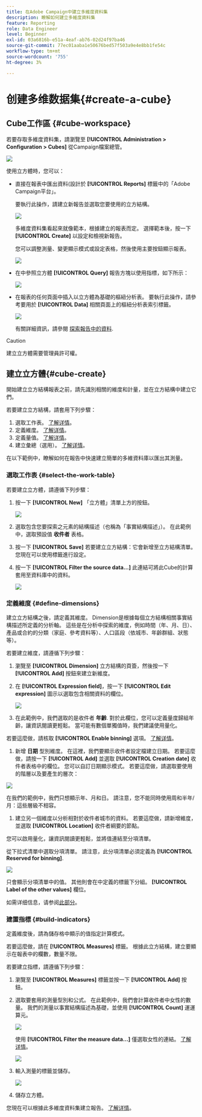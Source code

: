 ```yaml
---
title: 在Adobe Campaign中建立多維度資料集
description: 瞭解如何建立多維度資料集
feature: Reporting
role: Data Engineer
level: Beginner
exl-id: 03a6816b-e51a-4eaf-ab76-02d24f97ba46
source-git-commit: 77ec01aaba1e50676bed57f503a9e4e8bb1fe54c
workflow-type: tm+mt
source-wordcount: '755'
ht-degree: 3%

---
```


# 创建多维数据集{#create-a-cube}

## Cube工作區 {#cube-workspace}

若要存取多維度資料集，請瀏覽至 **[!UICONTROL Administration > Configuration > Cubes]** 從Campaign檔案總管。

![](assets/cube-node.png)

使用立方體時，您可以：

* 直接在報表中匯出資料(設計於 **[!UICONTROL Reports]** 標籤中的「Adobe Campaign平台」。

   要執行此操作，請建立新報告並選取您要使用的立方結構。

   ![](assets/create-new-cube.png)

   多維度資料集看起來就像範本，根據建立的報表而定。 選擇範本後，按一下 **[!UICONTROL Create]** 以設定和檢視新報告。

   您可以調整測量、變更顯示模式或設定表格，然後使用主要按鈕顯示報表。

   ![](assets/display-cube-table.png)

* 在中參照立方體 **[!UICONTROL Query]** 報告方塊以使用指標，如下所示：

   ![](assets/cube-report-query.png)

* 在報表的任何頁面中插入以立方體為基礎的樞紐分析表。 要執行此操作，請參考要用於 **[!UICONTROL Data]** 相關頁面上的樞紐分析表索引標籤。

   ![](assets/cube-in-a-report.png)

   有關詳細資訊，請參閱 [探索報告中的資料](cube-tables.md#explore-the-data-in-a-report).


>[!CAUTION]
>
>建立立方體需要管理員許可權。

## 建立立方體{#cube-create}

開始建立立方結構報表之前，請先識別相關的維度和計量，並在立方結構中建立它們。

若要建立立方結構，請套用下列步驟：

1. 選取工作表。 [了解详情](#select-the-work-table)。
1. 定義維度。 [了解详情](#define-dimensions)。
1. 定義量值。 [了解详情](#build-indicators)。
1. 建立彙總（選用）。 [了解详情](customize-cubes.md#calculate-and-use-aggregates)。

在以下範例中，瞭解如何在報告中快速建立簡單的多維資料庫以匯出其測量。

### 選取工作表 {#select-the-work-table}

若要建立立方體，請遵循下列步驟：

1. 按一下 **[!UICONTROL New]** 「立方體」清單上方的按鈕。

   ![](assets/create-a-cube.png)

1. 選取包含您要探索之元素的結構描述（也稱為「事實結構描述」）。 在此範例中，選取預設值 **收件者** 表格。
1. 按一下 **[!UICONTROL Save]** 若要建立立方結構：它會新增至立方結構清單。 您現在可以使用標籤進行設定。

1. 按一下 **[!UICONTROL Filter the source data...]** 此連結可將此Cube的計算套用至資料庫中的資料。

   ![](assets/cube-filter-source.png)

### 定義維度 {#define-dimensions}

建立立方結構之後，請定義其維度。 Dimension是根據每個立方結構相關事實結構描述所定義的分析軸。 這些是在分析中探索的維度，例如時間（年、月、日）、產品或合約的分類（家庭、參考資料等）、人口區段（依城市、年齡群組、狀態等）。

若要建立維度，請遵循下列步驟：

1. 瀏覽至 **[!UICONTROL Dimension]** 立方結構的頁簽，然後按一下 **[!UICONTROL Add]** 按鈕來建立新維度。
1. 在 **[!UICONTROL Expression field]**，按一下 **[!UICONTROL Edit expression]** 圖示以選取包含相關資料的欄位。

   ![](assets/cube-add-dimension.png)

1. 在此範例中，我們選取的是收件者 **年齡**. 對於此欄位，您可以定義量度歸組年齡，讓資訊閱讀更輕鬆。 當可能有數個單獨值時，我們建議使用量化。

若要這麼做，請核取 **[!UICONTROL Enable binning]** 選項。 [了解详情](customize-cubes.md#data-binning)。

1. 新增 **日期** 型別維度。 在這裡，我們要顯示收件者設定檔建立日期。 若要這麼做，請按一下 **[!UICONTROL Add]** 並選取 **[!UICONTROL Creation date]** 收件者表格中的欄位。
您可以自訂日期顯示模式。 若要這麼做，請選取要使用的階層以及要產生的層次：

![](assets/cube-date-dimension.png)

在我們的範例中，我們只想顯示年、月和日。 請注意，您不能同時使用周和半年/月：這些層級不相容。

1. 建立另一個維度以分析相對於收件者城市的資料。 若要這麼做，請新增維度，並選取 **[!UICONTROL Location]** 收件者綱要的節點。

您可以啟用量化，讓資訊閱讀更輕鬆，並將值連結至分項清單。

從下拉式清單中選取分項清單。 請注意，此分項清單必須定義為 **[!UICONTROL Reserved for binning]**.

![](assets/cube-dimension-with-enum.png)

只會顯示分項清單中的值。 其他則會在中定義的標籤下分組。 **[!UICONTROL Label of the other values]** 欄位。

如需详细信息，请参阅[此部分](customize-cubes.md#dynamically-manage-bins)。

### 建置指標 {#build-indicators}

定義維度後，請為儲存格中顯示的值指定計算模式。

若要這麼做，請在 **[!UICONTROL Measures]** 標籤。 根據此立方結構，建立要顯示在報表中的欄數，數量不限。

若要建立指標，請遵循下列步驟：

1. 瀏覽至 **[!UICONTROL Measures]** 標籤並按一下 **[!UICONTROL Add]** 按鈕。
1. 選取要套用的測量型別和公式。 在此範例中，我們會計算收件者中女性的數量。 我們的測量以事實結構描述為基礎，並使用 **[!UICONTROL Count]** 運運算元。

   ![](assets/cube-new-measure.png)

   使用 **[!UICONTROL Filter the measure data...]** 僅選取女性的連結。 [了解详情](customize-cubes.md#define-measures)。

   ![](assets/cube-filter-measure-data.png)

1. 輸入測量的標籤並儲存。

   ![](assets/cube-save-measure.png)

1. 儲存立方體。


您現在可以根據此多維度資料集建立報告。 [了解详情](cube-tables.md)。
